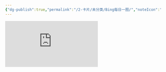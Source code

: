 ```yaml
---
{"dg-publish":true,"permalink":"/2-卡片/未分类/Bing每日一图/","noteIcon":"1","created":"2024-04-08","updated":"2024-04-08"}
---
```


![](https://api.dujin.org/bing/1920.php)